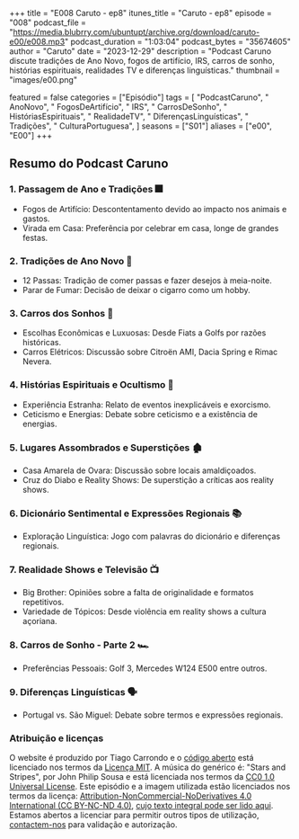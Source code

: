 +++
title = "E008 Caruto - ep8"
itunes_title = "Caruto - ep8"
episode = "008"
podcast_file = "https://media.blubrry.com/ubuntupt/archive.org/download/caruto-e00/e008.mp3"
podcast_duration = "1:03:04"
podcast_bytes = "35674605"
author = "Caruto"
date = "2023-12-29"
description = "Podcast Caruno discute tradições de Ano Novo, fogos de artifício, IRS, carros de sonho, histórias espirituais, realidades TV e diferenças linguísticas."
thumbnail = "images/e00.png"

featured = false
categories = ["Episódio"]
tags = [
  "PodcastCaruno",
  " AnoNovo",
  " FogosDeArtifício",
  " IRS",
  " CarrosDeSonho",
  " HistóriasEspirituais",
  " RealidadeTV",
  " DiferençasLinguísticas",
  " Tradições",
  " CulturaPortuguesa",
]
seasons = ["S01"]
aliases = ["e00", "E00"]
+++

## Resumo do Podcast Caruno

### 1. Passagem de Ano e Tradições 🎆
- Fogos de Artifício: Descontentamento devido ao impacto nos animais e gastos.
- Virada em Casa: Preferência por celebrar em casa, longe de grandes festas.

### 2. Tradições de Ano Novo 🍇
- 12 Passas: Tradição de comer passas e fazer desejos à meia-noite.
- Parar de Fumar: Decisão de deixar o cigarro como um hobby.

### 3. Carros dos Sonhos 🚗
- Escolhas Econômicas e Luxuosas: Desde Fiats a Golfs por razões históricas.
- Carros Elétricos: Discussão sobre Citroën AMI, Dacia Spring e Rimac Nevera.

### 4. Histórias Espirituais e Ocultismo 👻
- Experiência Estranha: Relato de eventos inexplicáveis e exorcismo.
- Ceticismo e Energias: Debate sobre ceticismo e a existência de energias.

### 5. Lugares Assombrados e Superstições 🏚️
- Casa Amarela de Ovara: Discussão sobre locais amaldiçoados.
- Cruz do Diabo e Reality Shows: De superstição a críticas aos reality shows.

### 6. Dicionário Sentimental e Expressões Regionais 📚
- Exploração Linguística: Jogo com palavras do dicionário e diferenças regionais.

### 7. Realidade Shows e Televisão 📺
- Big Brother: Opiniões sobre a falta de originalidade e formatos repetitivos.
- Variedade de Tópicos: Desde violência em reality shows a cultura açoriana.

### 8. Carros de Sonho - Parte 2 🏎️
- Preferências Pessoais: Golf 3, Mercedes W124 E500 entre outros.

### 9. Diferenças Linguísticas 🗣️
- Portugal vs. São Miguel: Debate sobre termos e expressões regionais.



### Atribuição e licenças
O website é produzido por Tiago Carrondo e o [código aberto](https://gitlab.com/podcastubuntuportugal/website) está licenciado nos termos da [Licença MIT](https://gitlab.com/podcastubuntuportugal/website/main/LICENSE).
A música do genérico é: "Stars and Stripes", por John Philip Sousa e está licenciada nos termos da [CC0 1.0 Universal License](https://creativecommons.org/publicdomain/zero/1.0/).
Este episódio e a imagem utilizada estão licenciados nos termos da licença: [Attribution-NonCommercial-NoDerivatives 4.0 International (CC BY-NC-ND 4.0)](https://creativecommons.org/licenses/by-nc-nd/4.0/), [cujo texto integral pode ser lido aqui](https://creativecommons.org/licenses/by-nc-nd/4.0/legalcode). Estamos abertos a licenciar para permitir outros tipos de utilização, [contactem-nos](https://podcastubuntuportugal.org/contactos) para validação e autorização.

